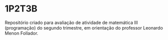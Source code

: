 # 1P2T3B
Repositório criado para avaliação de atividade de matemática III (programação) do segundo trimestre, em orientação do professor Leonardo Menon Follador.
